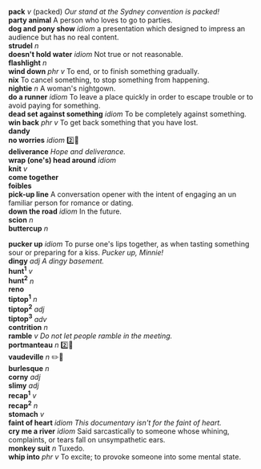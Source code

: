 
__pack__ _v_ (packed) _Our stand at the Sydney convention is packed!_  
__party animal__ A person who loves to go to parties.  
__dog and pony show__ _idiom_ a presentation which designed to impress an audience but has no real content.  
__strudel__ _n_  
__doesn't hold water__ _idiom_ Not true or not reasonable.  
__flashlight__ _n_  
__wind down__ _phr v_ To end, or to finish something gradually.  
__nix__ To cancel something, to stop something from happening.  
__nightie__ _n_ A woman's nightgown.  
__do a runner__ _idiom_ To leave a place quickly in order to escape trouble or to avoid paying for something.  
__dead set against something__ _idiom_ To be completely against something.  
__win back__ _phr v_ To get back something that you have lost.  
__dandy__  
__no worries__ _idiom_ :two::hammer:  
__deliverance__ _Hope and deliverance._  
__wrap (one's) head around__ _idiom_  
__knit__ _v_  
__come together__  
__foibles__  
__pick-up line__ A conversation opener with the intent of engaging an un familiar person for romance or dating.  
__down the road__ _idiom_ In the future.  
__scion__ _n_  
__buttercup__ _n_  

__pucker up__ _idiom_ To purse one's lips together, as when tasting something sour or preparing for a kiss. _Pucker up, Minnie!_  
__dingy__ _adj_ _A dingy basement._  
__hunt<sup>1</sup>__ _v_  
__hunt<sup>2</sup>__ _n_  
__reno__  
__tiptop<sup>1</sup>__ _n_  
__tiptop<sup>2</sup>__ _adj_  
__tiptop<sup>3</sup>__ _adv_  
__contrition__ _n_  
__ramble__ _v_ _Do not let people ramble in the meeting._  
__portmanteau__ _n_ :two::mega:  
__vaudeville__ _n_ :pencil2::mega:  
__burlesque__ _n_  
__corny__ _adj_  
__slimy__ _adj_  
__recap<sup>1</sup>__ _v_  
__recap<sup>2</sup>__ _n_  
__stomach__ _v_  
__faint of heart__ _idiom_ _This documentary isn't for the faint of heart._  
__cry me a river__ _idiom_ Said sarcastically to someone whose whining, complaints, or tears fall on unsympathetic ears.  
__monkey suit__ _n_ Tuxedo.  
__whip into__ _phr v_ To excite; to provoke someone into some mental state.  
